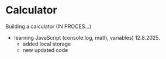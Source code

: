 # Calculator

Building a calculator (IN PROCES...)

- learning JavaScript (console.log, math, variables)
12.8.2025.
  - added local storage
  - new updated code 

